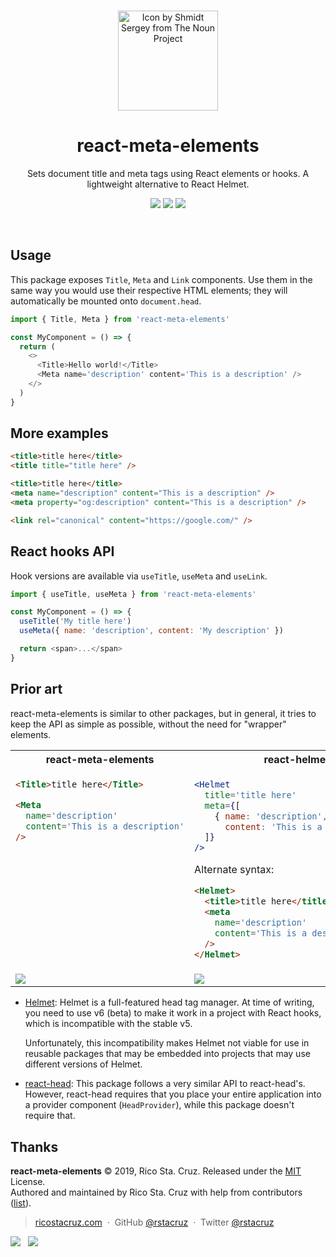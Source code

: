 <p align='center'>
<br>
<a href='https://thenounproject.com/search/?q=meta&i=972404'>
<img src='https://user-images.githubusercontent.com/74385/56846007-04051500-68fc-11e9-9d40-a6f85a1943e5.png' width='160' alt='Icon by Shmidt Sergey from The Noun Project'>
</a>
<br>
</p>

<h1 align='center'>
react-meta-elements
</h1>

<p align='center'>
Sets document title and meta tags using React elements or hooks. A lightweight alternative to React Helmet.
</p>

<p align='center'>
<img src='https://img.shields.io/badge/build-pending-lightgrey.svg'>
<img src='https://img.shields.io/bundlephobia/minzip/react-meta-elements.svg'>
<img src='https://img.shields.io/npm/v/react-meta-elements.svg'>
</p>

<br>

## Usage

This package exposes `Title`, `Meta` and `Link` components. Use them in the same way you would use their respective HTML elements; they will automatically be mounted onto `document.head`.

```js
import { Title, Meta } from 'react-meta-elements'

const MyComponent = () => {
  return (
    <>
      <Title>Hello world!</Title>
      <Meta name='description' content='This is a description' />
    </>
  )
}
```

## More examples

```html
<title>title here</title>
<title title="title here" />

<title>title here</title>
<meta name="description" content="This is a description" />
<meta property="og:description" content="This is a description" />

<link rel="canonical" content="https://google.com/" />
```

## React hooks API

Hook versions are available via `useTitle`, `useMeta` and `useLink`.

```js
import { useTitle, useMeta } from 'react-meta-elements'

const MyComponent = () => {
  useTitle('My title here')
  useMeta({ name: 'description', content: 'My description' })

  return <span>...</span>
}
```

## Prior art

react-meta-elements is similar to other packages, but in general, it tries to keep the API as simple as possible, without the need for "wrapper" elements.

<table>
<tr>
<th>react-meta-elements</th>
<th>react-helmet</th>
<th>react-head</th>
<th>react-meta-tags</th>
</tr>
<tr></tr>

<tr>
<td valign='top'>

<!-- prettier-ignore -->
```html
<Title>title here</Title>

<Meta
  name='description'
  content='This is a description'
/>
```

</td>
<td valign='top'>

<!-- prettier-ignore -->
```jsx
<Helmet
  title='title here'
  meta={[
    { name: 'description',
      content: 'This is a description' }
  ]}
/>
```

Alternate syntax:

<!-- prettier-ignore -->
```html
<Helmet>
  <title>title here</title>
  <meta
    name='description'
    content='This is a description'
  />
</Helmet>
```


</td>
<td valign='top'>

<!-- prettier-ignore -->
```jsx
<HeadProvider>
  <Title>title here</Title>
  <Meta
    name='description'
    content='This is a description'
  />
</HeadProvider>
```

</td>
<td valign='top'>

<!-- prettier-ignore -->
```jsx
<HeadProvider headTags={[]}>
  <MetaTags>
    <title>title here</title>
    <meta
      name='description'
      content='This is a description'
    />
  </MetaTags>
</HeadProvider>
```

</td>
</tr>

<tr>
<td><img src='https://img.shields.io/bundlephobia/minzip/react-meta-elements.svg'></td>
<td><img src='https://img.shields.io/bundlephobia/minzip/react-helmet.svg'></td>
<td><img src='https://img.shields.io/bundlephobia/minzip/react-head.svg'></td>
<td><img src='https://img.shields.io/bundlephobia/minzip/react-meta-tags.svg'></td>
</table>

- [Helmet]: Helmet is a full-featured head tag manager. At time of writing, you need to use v6 (beta) to make it work in a project with React hooks, which is incompatible with the stable v5.

  Unfortunately, this incompatibility makes Helmet not viable for use in reusable packages that may be embedded into projects that may use different versions of Helmet.

- [react-head]: This package follows a very similar API to react-head's. However, react-head requires that you place your entire application into a provider component (`HeadProvider`), while this package doesn't require that.

[helmet]: https://yarn.pm/react-helmet
[react-head]: https://yarn.pm/react-head
[penpad]: https://github.com/rstacruz/penpad

## Thanks

**react-meta-elements** © 2019, Rico Sta. Cruz. Released under the [MIT] License.<br>
Authored and maintained by Rico Sta. Cruz with help from contributors ([list][contributors]).

> [ricostacruz.com](http://ricostacruz.com) &nbsp;&middot;&nbsp;
> GitHub [@rstacruz](https://github.com/rstacruz) &nbsp;&middot;&nbsp;
> Twitter [@rstacruz](https://twitter.com/rstacruz)

[![](https://img.shields.io/github/followers/rstacruz.svg?style=social&label=@rstacruz)](https://github.com/rstacruz) &nbsp;
[![](https://img.shields.io/twitter/follow/rstacruz.svg?style=social&label=@rstacruz)](https://twitter.com/rstacruz)

[mit]: http://mit-license.org/
[contributors]: http://github.com/rstacruz/react-meta-elements/contributors
